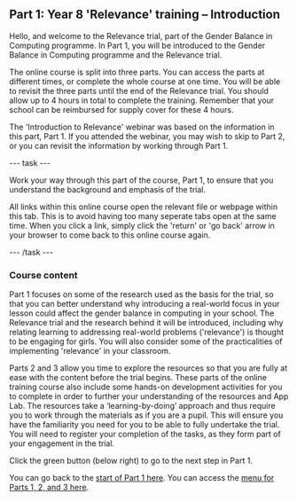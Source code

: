 ## Part 1: Year 8 'Relevance' training – Introduction

Hello, and welcome to the Relevance trial, part of the Gender Balance in Computing programme. In Part 1, you will be introduced to the Gender Balance in Computing programme and the Relevance trial.

The online course is split into three parts. You can access the parts at different times, or complete the whole course at one time. You will be able to revisit the three parts until the end of the Relevance trial. You should allow up to 4 hours in total to complete the training. Remember that your school can be reimbursed for supply cover for these 4 hours.
 
The 'Introduction to Relevance' webinar was based on the information in this part, Part 1. If you attended the webinar, you may wish to skip to Part 2, or you can revisit the information by working through Part 1.
 
--- task ---

Work your way through this part of the course, Part 1, to ensure that you understand the background and emphasis of the trial. 

All links within this online course open the relevant file or webpage within this tab. This is to avoid having too many seperate tabs open at the same time. When you click a link, simply click the 'return' or 'go back' arrow in your browser to come back to this online course again.

--- /task ---

### Course content

Part 1 focuses on some of the research used as the basis for the trial, so that you can better understand why introducing a real-world focus in your lesson could affect the gender balance in computing in your school. The Relevance trial and the research behind it will be introduced, including why relating learning to addressing real-world problems ('relevance') is thought to be engaging for girls. You will also consider some of the practicalities of implementing 'relevance' in your classroom.

Parts 2 and 3 allow you time to explore the resources so that you are fully at ease with the content before the trial begins. These parts of the online training course also include some hands-on development activities for you to complete in order to further your understanding of the resources and App Lab. The resources take a ‘learning-by-doing’ approach and thus require you to work through the materials as if you are a pupil. This will ensure you have the familiarity you need for you to be able to fully undertake the trial. You will need to register your completion of the tasks, as they form part of your engagement in the trial.

Click the green button (below right) to go to the next step in Part 1.

You can go back to the [start of Part 1 here](https://projects.raspberrypi.org/en/projects/Year8-RelevanceTraining-Part1-GBICi4).
You can access the [menu for Parts 1, 2, and 3 here](https://projects.raspberrypi.org/en/pathways/year8-relevancetraining-gbici4).
